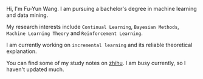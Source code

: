 Hi, I'm Fu-Yun Wang. I am pursuing a bachelor's degree in machine learning and data mining.

My research interests include `Continual Learning`, `Bayesian Methods`, `Machine Learning Theory` and `Reinforcement Learning`. 

I am currently working on `incremental learning` and  its reliable theoretical explanation.

You can find some of my study notes on [zhihu](https://www.zhihu.com/people/tian-cai-68-16). 
I am busy currently, so I haven't updated much.
